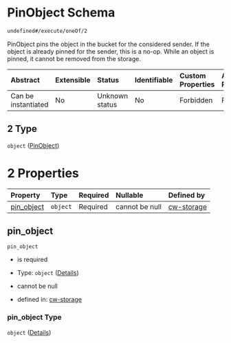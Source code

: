 # PinObject Schema

```txt
undefined#/execute/oneOf/2
```

PinObject pins the object in the bucket for the considered sender. If the object is already pinned for the sender, this is a no-op. While an object is pinned, it cannot be removed from the storage.

| Abstract            | Extensible | Status         | Identifiable | Custom Properties | Additional Properties | Access Restrictions | Defined In                                                         |
| :------------------ | :--------- | :------------- | :----------- | :---------------- | :-------------------- | :------------------ | :----------------------------------------------------------------- |
| Can be instantiated | No         | Unknown status | No           | Forbidden         | Forbidden             | none                | [cw-storage.json\*](schema/cw-storage.json "open original schema") |

## 2 Type

`object` ([PinObject](cw-storage-executemsg-oneof-pinobject.md))

# 2 Properties

| Property                   | Type     | Required | Nullable       | Defined by                                                                                                                      |
| :------------------------- | :------- | :------- | :------------- | :------------------------------------------------------------------------------------------------------------------------------ |
| [pin\_object](#pin_object) | `object` | Required | cannot be null | [cw-storage](cw-storage-executemsg-oneof-pinobject-properties-pin_object.md "undefined#/execute/oneOf/2/properties/pin_object") |

## pin\_object



`pin_object`

*   is required

*   Type: `object` ([Details](cw-storage-executemsg-oneof-pinobject-properties-pin_object.md))

*   cannot be null

*   defined in: [cw-storage](cw-storage-executemsg-oneof-pinobject-properties-pin_object.md "undefined#/execute/oneOf/2/properties/pin_object")

### pin\_object Type

`object` ([Details](cw-storage-executemsg-oneof-pinobject-properties-pin_object.md))

